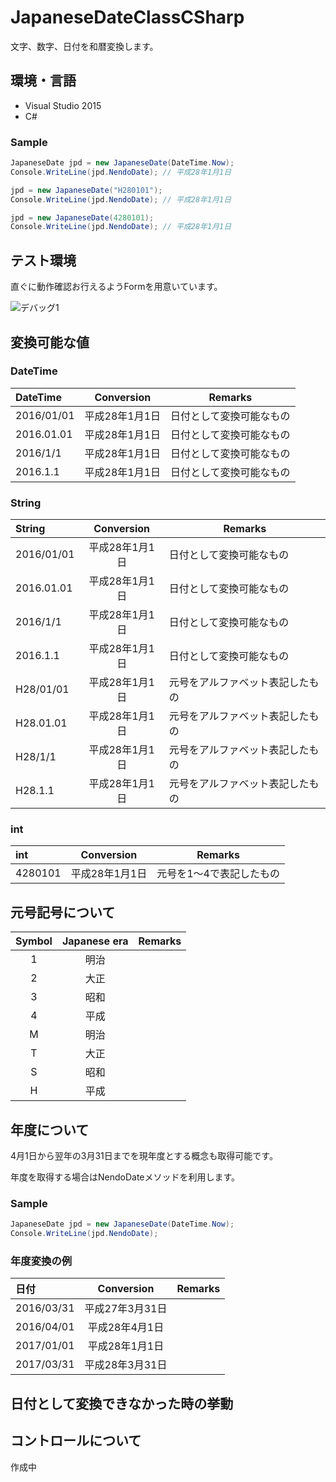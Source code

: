 # JapaneseDateClassCSharp
文字、数字、日付を和暦変換します。

## 環境・言語
* Visual Studio 2015
* C#

### Sample
```cs
JapaneseDate jpd = new JapaneseDate(DateTime.Now);
Console.WriteLine(jpd.NendoDate); // 平成28年1月1日

jpd = new JapaneseDate("H280101");
Console.WriteLine(jpd.NendoDate); // 平成28年1月1日

jpd = new JapaneseDate(4280101);
Console.WriteLine(jpd.NendoDate); // 平成28年1月1日

```

## テスト環境
直ぐに動作確認お行えるようFormを用意いています。

![デバッグ1](https://github.com/s-tsurumaki/JapaneseDateClass_CSharp/blob/master/img/debug1.png)

## 変換可能な値
### DateTime
| DateTime  | Conversion |Remarks|
| :--- | :---: |------------- |
| 2016/01/01  | 平成28年1月1日  |日付として変換可能なもの|
| 2016.01.01  | 平成28年1月1日  |日付として変換可能なもの|
| 2016/1/1  | 平成28年1月1日  |日付として変換可能なもの|
| 2016.1.1  | 平成28年1月1日  |日付として変換可能なもの|
### String
| String  | Conversion |Remarks|
| :--- | :---: |------------- |
| 2016/01/01  | 平成28年1月1日  |日付として変換可能なもの|
| 2016.01.01  | 平成28年1月1日  |日付として変換可能なもの|
| 2016/1/1  | 平成28年1月1日  |日付として変換可能なもの|
| 2016.1.1  | 平成28年1月1日  |日付として変換可能なもの|
| H28/01/01  | 平成28年1月1日  |元号をアルファベット表記したもの|
| H28.01.01  | 平成28年1月1日  |元号をアルファベット表記したもの|
| H28/1/1  | 平成28年1月1日  |元号をアルファベット表記したもの
| H28.1.1  | 平成28年1月1日  |元号をアルファベット表記したもの|
### int
| int  | Conversion |Remarks|
| :--- | :---: |------------- |
| 4280101  | 平成28年1月1日  |元号を1～4で表記したもの|

## 元号記号について
| Symbol  | Japanese era |Remarks|
| :---: | :---: |------------- |
| 1  | 明治  ||
| 2  | 大正  ||
| 3  | 昭和  ||
| 4  | 平成  ||
| M  | 明治  ||
| T  | 大正  ||
| S  | 昭和  ||
| H  | 平成  ||

## 年度について
4月1日から翌年の3月31日までを現年度とする概念も取得可能です。

年度を取得する場合はNendoDateメソッドを利用します。

### Sample
```cs
JapaneseDate jpd = new JapaneseDate(DateTime.Now);
Console.WriteLine(jpd.NendoDate);
```

### 年度変換の例
| 日付  | Conversion |Remarks|
| :--- | :---: |------------- |
| 2016/03/31  | 平成27年3月31日  ||
| 2016/04/01  | 平成28年4月1日  ||
| 2017/01/01  | 平成28年1月1日  ||
| 2017/03/31  | 平成28年3月31日  ||


## 日付として変換できなかった時の挙動

## コントロールについて
作成中
